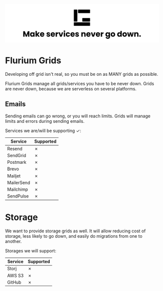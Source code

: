 ![Grids banner](./assets/github-banner.svg)

# Flurium Grids

Developing off grid isn't real, so you must be on as MANY grids as possible.

Flurium Grids manage all grids/services you have to be never down.
Grids are never down, because we are serverless on several platforms.

## Emails

Sending emails can go wrong, or you will reach limits.
Grids will manage limits and errors during sending emails.

Services we are/will be supporting &check;:

| Service    | Supported |
| ---------- | --------- |
| Resend     | &cross;   |
| SendGrid   | &cross;   |
| Postmark   | &cross;   |
| Brevo      | &cross;   |
| Mailjet    | &cross;   |
| MailerSend | &cross;   |
| Mailchimp  | &cross;   |
| SendPulse  | &cross;   |

# Storage

We want to provide storage grids as well. It will allow reducing cost of storage,
less likely to go down, and easily do migrations from one to another.

Storages we will support:

| Service | Supported |
| ------- | --------- |
| Storj   | &cross;   |
| AWS S3  | &cross;   |
| GitHub  | &cross;   |
